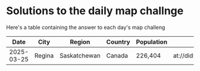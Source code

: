 # Solutions to the daily map challnge
Here's a table containing the answer to each day's map challeng

| Date | City    | Region | Country   | Population | Post Link |
| -------- | -------- | ------- | -------- | ------- | ------- |
| 2025-03-25 | Regina | Saskatchewan | Canada | 226,404 | at://did:plc:rm5bg2yv2rfh2rcxnjxhfd2f/app.bsky.feed.post/3llb44niubu2j |
